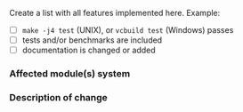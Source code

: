 <!--
Thank you for your pull request. Please provide a description above and review
the requirements below.

Bug fixes and new features should include tests and possibly benchmarks.

Contributors guide: ./CONTRIBUTING.md
-->

<!-- _Please make sure to review and check all of these items:_ -->

<!-- Remove items that do not apply. For completed items, change [ ] to [x]. -->
Create a list with all features implemented here. Example:

- [ ] `make -j4 test` (UNIX), or `vcbuild test` (Windows) passes
- [ ] tests and/or benchmarks are included
- [ ] documentation is changed or added

<!-- _NOTE: these things are not required to open a PR and can be done afterwards / while the PR is open._ -->

### Affected module(s) system
<!-- Please provide affected core subsystem(s). -->

### Description of change
<!-- Please provide a description of the change here. -->
